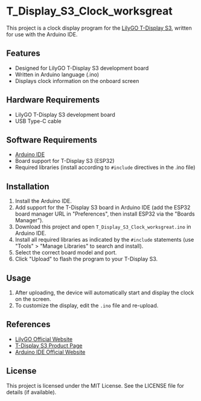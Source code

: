 # T_Display_S3_Clock_worksgreat

This project is a clock display program for the [LilyGO T-Display S3](https://www.lilygo.cc/products/t-display-s3), written for use with the Arduino IDE.

## Features

- Designed for LilyGO T-Display S3 development board
- Written in Arduino language (.ino)
- Displays clock information on the onboard screen

## Hardware Requirements

- LilyGO T-Display S3 development board
- USB Type-C cable

## Software Requirements

- [Arduino IDE](https://www.arduino.cc/en/software)
- Board support for T-Display S3 (ESP32)
- Required libraries (install according to `#include` directives in the .ino file)

## Installation

1. Install the Arduino IDE.
2. Add support for the T-Display S3 board in Arduino IDE (add the ESP32 board manager URL in "Preferences", then install ESP32 via the "Boards Manager").
3. Download this project and open `T_Display_S3_Clock_worksgreat.ino` in Arduino IDE.
4. Install all required libraries as indicated by the `#include` statements (use "Tools" > "Manage Libraries" to search and install).
5. Select the correct board model and port.
6. Click "Upload" to flash the program to your T-Display S3.

## Usage

1. After uploading, the device will automatically start and display the clock on the screen.
2. To customize the display, edit the `.ino` file and re-upload.

## References

- [LilyGO Official Website](https://www.lilygo.cc/)
- [T-Display S3 Product Page](https://www.lilygo.cc/products/t-display-s3)
- [Arduino IDE Official Website](https://www.arduino.cc/)

## License

This project is licensed under the MIT License. See the LICENSE file for details (if available).
